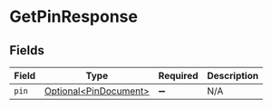 # GetPinResponse


## Fields

| Field                                                            | Type                                                             | Required                                                         | Description                                                      |
| ---------------------------------------------------------------- | ---------------------------------------------------------------- | ---------------------------------------------------------------- | ---------------------------------------------------------------- |
| `pin`                                                            | [Optional\<PinDocument>](../../models/components/PinDocument.md) | :heavy_minus_sign:                                               | N/A                                                              |